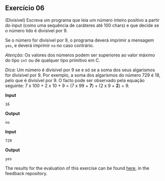 ## Exercício 06

(Divisível) Escreva um programa que leia um número inteiro positivo a partir do input (como uma sequência de caráteres até 100 chars) e que decide se o número lido é divisível por 9.

Se o número for divisível por 9, o programa deverá imprimir a mensagem `yes`, e deverá imprimir `no` no caso contrário.

*Atenção:* Os valores dos números podem ser superiores ao valor máximo do tipo `int` ou de qualquer tipo primitivo em C.

*Dica:* Um número é divisível por 9 se e só se a soma dos seus algarismos for divisível por 9. Por exemplo, a soma dos algarismos do número 729 é 18, pelo que é divisível por 9. O facto pode ser observado pela equação seguinte: 7 x 100 + 2 x 10 + 9 = (7 x 99 + __7__) + (2 x 9 + __2__) + 9.

**Input**
```
16
```

**Output**
```
no
```

**Input**
```
729
```

**Output**
```
yes
```
The results for the evaluation of this exercise can be found [here](https://gitlab.rnl.tecnico.ulisboa.pt/iaed24/feedback/labs/ist163484/-/tree/master/lab03/ex06/README.md), in the feedback repository.
